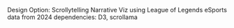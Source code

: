 Design Option: Scrollytelling Narrative Viz using League of Legends eSports data from 2024
dependencies: D3, scrollama